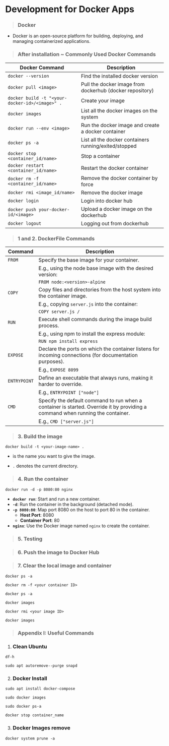 # Development for Docker Apps

> ### Docker
*  Docker is an open-source platform for building, deploying, and 
managing containerized applications.

>### After installation ~ Commonly Used Docker Commands

| Docker Command                                | Description                                             |
|-----------------------------------------------|---------------------------------------------------------|
| `docker --version`                            | Find the installed docker version                       |
| `docker pull <image>`                         | Pull the docker image from dockerhub (docker repository)|
| `docker build -t "<your-docker-id>/<image>" .`| Create your image                                       |
| `docker images`                               | List all the docker images on the system                |
| `docker run --env <image>`                    | Run the docker image and create a docker container      |
| `docker ps -a`                                | List all the docker containers running/exited/stopped   |
| `docker stop <container_id/name>`             | Stop a container                                        |
| `docker restart <container_id/name>`          | Restart the docker container                            |
| `docker rm -f <container_id/name>`            | Remove the docker container by force                    |
| `docker rmi <image_id/name>`                  | Remove the docker image                                 |
| `docker login`                                | Login into docker hub                                   |
| `docker push your-docker-id/<image>`          | Upload a docker image on the dockerhub                  |
| `docker logout`                               | Logging out from dockerhub                              |

>### 1 and 2. DockerFile Commands

| **Command**           | **Description**                                           |
|-----------------------|-----------------------------------------------------------|
| `FROM`                | Specify the base image for your container.                |
|                       | E.g., using the node base image with the desired version:  |
|                       | `FROM node:<version>-alpine`                              |
| `COPY`                | Copy files and directories from the host system into the container image. |
|                       | E.g., copying `server.js` into the container:             |
|                       | `COPY server.js /`                                        |
| `RUN`                 | Execute shell commands during the image build process.    |
|                       | E.g., using npm to install the express module:            |
|                       | `RUN npm install express`                                 |
| `EXPOSE`              | Declare the ports on which the container listens for incoming connections (for documentation purposes). |
|                       | E.g., `EXPOSE 8099`                                       |
| `ENTRYPOINT`          | Define an executable that always runs, making it harder to override. |
|                       | E.g., `ENTRYPOINT ["node"]`                               |
| `CMD`                 | Specify the default command to run when a container is started. Override it by providing a command when running the container. |
|                       | E.g., `CMD ["server.js"]`                                 |

>### 3. Build the image
  `docker build -t <your-image-name> .`
 * <your-image-name> is the name you want to give the image.

 * `.` denotes the current directory.


>### 4. Run the container
`docker run -d -p 8080:80 nginx` 
- **`docker run`**: Start and run a new container.
- **`-d`**: Run the container in the background (detached mode).
- **`-p 8080:80`**: Map port 8080 on the host to port 80 in the container.
  - **Host Port**: 8080
  - **Container Port**: 80
- **`nginx`**: Use the Docker image named `nginx` to create the container.

>### 5. Testing

>### 6. Push the image to Docker Hub


>### 7. Clear the local image and container
`docker ps -a`

`docker rm -f <your container ID>`

`docker ps -a`

`docker images`

`docker rmi <your image ID>`

`docker images`

>### Appendix I: Useful Commands

1.  ### Clean Ubuntu
 `df-h`  
 
 `sudo apt autoremove--purge snapd`

2.  ### Docker Install
 `sudo apt install docker-compose`  

 `sudo docker images`  

 `sudo docker ps-a`  

 `docker stop container_name`


 3. ### Docker Images remove
 `docker system prune -a`
